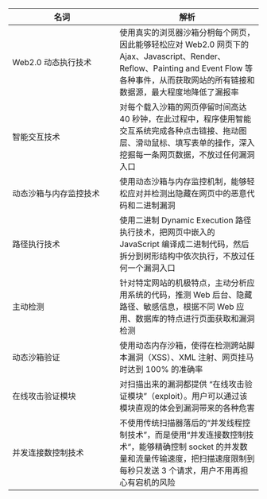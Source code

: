 <style>
  table th:first-of-type{
  width:200px;}
  </style>
  
| 名词 | 解析 |
|---------|---------|
| Web2.0 动态执行技术 | 使用真实的浏觅器沙箱分枂每个网页，因此能够轻松应对 Web2.0 网页下的 Ajax、Javascript、Render、Reflow、Painting and Event Flow 等各种事件，从而获取网站的所有链接和数据源，最大程度地降低了漏报率 |
| 智能交互技术 | 对每个载入沙箱的网页停留时间高达 40 秒钟，在此过程中，程序使用智能交互系统完成各种点击链接、拖动图层、滑动鼠标、填写表单的操作，深入挖掘每一条网页数据，不放过任何漏洞入口 |
| 动态沙箱与内存监控技术 | 使用动态沙箱与内存监控机制，能够轻松应对并检测出隐藏在网页中的恶意代码和二进制漏洞 |
| 路径执行技术 | 使用二进制 Dynamic Execution 路径执行技术，把网页中嵌入的 JavaScript 编译成二进制代码，然后拆分到树形结构中依次执行，不放过任何一个漏洞入口 |
| 主动检测 | 针对特定网站的机极特点，主动分析应用系统的代码，推测 Web 后台、隐藏路径、敏感信息，根据不同 Web 应用、数据库的特点进行页面获取和漏洞检测 |
| 动态沙箱验证 | 使用动态内存沙箱，使得在检测跨站脚本漏洞（XSS）、XML 注射、网页挂马时达到 100% 的准确率 |
| 在线攻击验证模块  | 对扫描出来的漏洞都提供 “在线攻击验证模块”（exploit）。用户可以通过该模块直观的体会到漏洞带来的各种危害 |
| 并发连接数控制技术  | 不使用传统扫描器落后的“并发线程控制技术”，而是使用“并发连接数控制技术“，能够精确控制 socket 的并发数量和流量传输速度，把扫描速度限制到每秒只发送 3 个请求，用户不用再担心有宕机的风险 |
